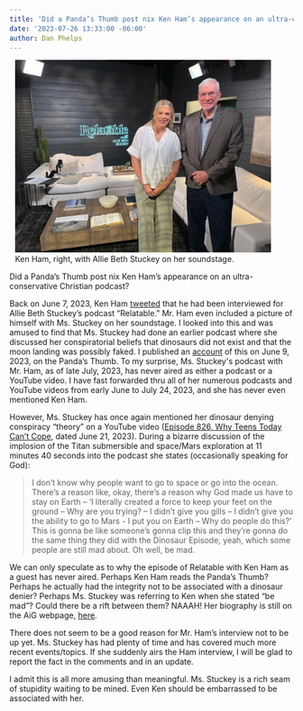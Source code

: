 ```yaml
---
title: 'Did a Panda’s Thumb post nix Ken Ham’s appearance on an ultra-conservative Christian podcast?'
date: '2023-07-26 13:33:00 -06:00'
author: Dan Phelps
---
```


<figure class="on-the-left-side" style="margin-top: 10px; margin-right: 40px; margin-bottom: 10px; margin-left: 10px;">
<img src="/uploads/2023/Phelps_Ham_Stuckey_600.jpg" alt="Ham and Stuckey"/>
<figcaption><a href=""></a> Ken Ham, right, with Allie Beth Stuckey on her soundstage.
</figcaption>
</figure>

Did a Panda’s Thumb post nix Ken Ham’s appearance on an ultra-conservative Christian podcast?

Back on June 7, 2023, Ken Ham <a href="https://twitter.com/aigkenham/status/1666430590130741250">tweeted</a> that he had been interviewed for Allie Beth Stuckey’s podcast “Relatable.” Mr. Ham even included a picture of himself with Ms. Stuckey on her soundstage. I looked into this and was amused to find that Ms. Stuckey had done an earlier podcast where she discussed her conspiratorial beliefs that dinosaurs did not exist and that the moon landing was possibly faked. I published an <a href="https://pandasthumb.org/archives/2023/06/dinosaurdebate.html."> account</a> of this on June 9, 2023, on the Panda’s Thumb. To my surprise, Ms. Stuckey's podcast with Mr. Ham, as of late July, 2023, has never aired as either a podcast or a YouTube video. I have fast forwarded thru all of her numerous podcasts and YouTube videos from early June to July 24, 2023, and she has never even mentioned Ken Ham.

However, Ms. Stuckey has once again mentioned her dinosaur denying conspiracy “theory” on a YouTube video (<a href="https://youtu.be/EPGl7dtBxac">Episode 826, Why Teens Today Can’t Cope</a>, dated June 21, 2023). During a bizarre discussion of the implosion of the Titan submersible and space/Mars exploration at 11 minutes 40 seconds into the podcast she states (occasionally speaking for God):

<!--more-->

<blockquote>I don’t know why people want to go to space or go into the ocean. There’s a reason like, okay, there’s a reason why God made us have to stay on Earth – ‘I literally created a force to keep your feet on the ground – Why are you trying? – I didn’t give you gills – I didn’t give you the ability to go to Mars - I put you on Earth – Why do people do this?’ This is gonna be like someone’s gonna clip this and they’re gonna do the same thing they did with the Dinosaur Episode, yeah, which some people are still mad about. Oh well, be mad.</blockquote>

We can only speculate as to why the episode of Relatable with Ken Ham as a guest has never aired. Perhaps Ken Ham reads the Panda’s Thumb? Perhaps he actually had the integrity not to be associated with a dinosaur denier? Perhaps Ms. Stuckey was referring to Ken when she stated “be mad”? Could there be a rift between them? NAAAH! Her biography is still on the AiG webpage, <a href="https://answersingenesis.org/bios/allie-beth-stuckey/">here</a>.

There does not seem to be a good reason for Mr. Ham’s interview not to be up yet. Ms. Stuckey has had plenty of time and has covered much more recent events/topics. If she suddenly airs the Ham interview, I will be glad to report the fact in the comments and in an update. 

I admit this is all more amusing than meaningful. Ms. Stuckey is a rich seam of stupidity waiting to be mined. Even Ken should be embarrassed to be associated with her.


